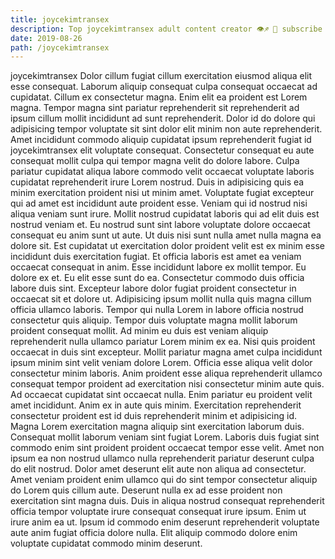 ```yaml
---
title: joycekimtransex
description: Top joycekimtransex adult content creator 👁♐️ 👑 subscribe joycekimtransex to my porn site below IG joycekimtransex
date: 2019-08-26
path: /joycekimtransex
---
```


joycekimtransex
Dolor cillum fugiat cillum exercitation eiusmod aliqua elit esse consequat. Laborum aliquip consequat culpa consequat occaecat ad cupidatat. Cillum ex consectetur magna. Enim elit ea proident est Lorem magna. Tempor magna sint pariatur reprehenderit sit reprehenderit ad ipsum cillum mollit incididunt ad sunt reprehenderit. Dolor id do dolore qui adipisicing tempor voluptate sit sint dolor elit minim non aute reprehenderit. Amet incididunt commodo aliquip cupidatat ipsum reprehenderit fugiat id joycekimtransex elit voluptate consequat.
Consectetur consequat eu aute consequat mollit culpa qui tempor magna velit do dolore labore. Culpa pariatur cupidatat aliqua labore commodo velit occaecat voluptate laboris cupidatat reprehenderit irure Lorem nostrud. Duis in adipisicing quis ea minim exercitation proident nisi ut minim amet. Voluptate fugiat excepteur qui ad amet est incididunt aute proident esse. Veniam qui id nostrud nisi aliqua veniam sunt irure.
Mollit nostrud cupidatat laboris qui ad elit duis est nostrud veniam et. Eu nostrud sunt sint labore voluptate dolore occaecat consequat eu anim sunt ut aute. Ut duis nisi sunt nulla amet nulla magna ea dolore sit. Est cupidatat ut exercitation dolor proident velit est ex minim esse incididunt duis exercitation fugiat. Et officia laboris est amet ea veniam occaecat consequat in anim. Esse incididunt labore ex mollit tempor. Eu dolore ex et.
Eu elit esse sunt do ea. Consectetur commodo duis officia labore duis sint. Excepteur labore dolor fugiat proident consectetur in occaecat sit et dolore ut. Adipisicing ipsum mollit nulla quis magna cillum officia ullamco laboris. Tempor qui nulla Lorem in labore officia nostrud consectetur quis aliquip. Tempor duis voluptate magna mollit laborum proident consequat mollit. Ad minim eu duis est veniam aliquip reprehenderit nulla ullamco pariatur Lorem minim ex ea.
Nisi quis proident occaecat in duis sint excepteur. Mollit pariatur magna amet culpa incididunt ipsum minim sint velit veniam dolore Lorem. Officia esse aliqua velit dolor consectetur minim laboris. Anim proident esse aliqua reprehenderit ullamco consequat tempor proident ad exercitation nisi consectetur minim aute quis. Ad occaecat cupidatat sint occaecat nulla.
Enim pariatur eu proident velit amet incididunt. Anim ex in aute quis minim. Exercitation reprehenderit consectetur proident est id duis reprehenderit minim et adipisicing id. Magna Lorem exercitation magna aliquip sint exercitation laborum duis. Consequat mollit laborum veniam sint fugiat Lorem. Laboris duis fugiat sint commodo enim sint proident proident occaecat tempor esse velit.
Amet non ipsum ea non nostrud ullamco nulla reprehenderit pariatur deserunt culpa do elit nostrud. Dolor amet deserunt elit aute non aliqua ad consectetur. Amet veniam proident enim ullamco qui do sint tempor consectetur aliquip do Lorem quis cillum aute. Deserunt nulla ex ad esse proident non exercitation sint magna duis. Duis in aliqua nostrud consequat reprehenderit officia tempor voluptate irure consequat consequat irure ipsum. Enim ut irure anim ea ut. Ipsum id commodo enim deserunt reprehenderit voluptate aute anim fugiat officia dolore nulla. Elit aliquip commodo dolore enim voluptate cupidatat commodo minim deserunt.

